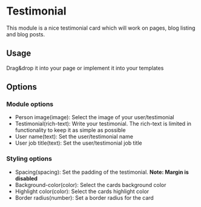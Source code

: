 <h1>Testimonial</h1>
<p>This module is a nice testimonial card which will work on pages, blog listing and blog posts.</p>

<h2>Usage</h2>
<p>Drag&drop it into your page or implement it into your templates</p>

<h2>Options</h2>
<h3>Module options</h3>
<ul>
<li>Person image(image): Select the image of your user/testimonial</li>
<li>Testimonial(rich-text): Write your testimonial. The rich-text is limited in functionality to keep it as simple as possible</li>
<li>User name(text): Set the user/testimonial name</li>
<li>User job title(text): Set the user/testimonial job title</li>
</ul>

<h3>Styling options</h3>
<ul>
<li>Spacing(spacing): Set the padding of the testimonial. <strong>Note: Margin is disabled</strong></li>
<li>Background-color(color): Select the cards background color</li>
<li>Highlight color(color): Select the cards highlight color</li>
<li>Border radius(number): Set a border radius for the card</li>
</ul>